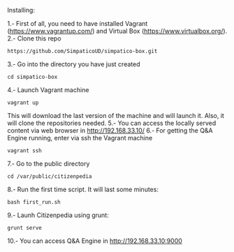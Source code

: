 Installing:

1.- First of all, you need to have installed Vagrant (https://www.vagrantup.com/) and Virtual Box (https://www.virtualbox.org/).
2.- Clone this repo
  ```
  https://github.com/SimpaticoUD/simpatico-box.git
  ```
3.- Go into the directory you have just created
  ```
  cd simpatico-box
  ```
4.- Launch Vagrant machine
  ```
  vagrant up
  ```
  This will download the last version of the machine and will launch it. Also, it will clone the repositories needed.
5.- You can access the locally served content via web browser in http://192.168.33.10/
6.- For getting the Q&A Engine running, enter via ssh the Vagrant machine
  ```
  vagrant ssh
  ```
7.- Go to the public directory
  ```
  cd /var/public/citizenpedia
  ```
8.- Run the first time script. It will last some minutes:
  ```
  bash first_run.sh
  ```
9.- Launh Citizenpedia using grunt:
  ```
  grunt serve
  ```
10.- You can access Q&A Engine in http://192.168.33.10:9000
